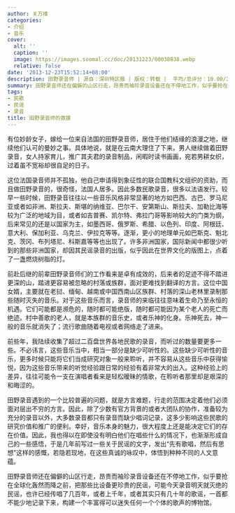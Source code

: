 ```yaml
---
author: 关万维
categories:
- 介绍
- 音乐
cover:
  alt: ''
  caption: ''
  image: https://images.soomal.cc/doc/20131223/00038838.webp
  relative: false
date: '2013-12-23T15:52:14+08:00'
description: 田野录音师 | 源自：深圳特区报 | 版权：转载 |  平均/总评分：10.00/30
summary: 田野录音师还在偏僻的山区行走，昂贵而袖珍录音设备还在不停地工作，似乎要抢在全球化轰然而降之前，把那些比设备更珍贵的民谣，可能今天录音明天就灭绝的民谣，也许已经传唱了几百年，或者上千年，或者其实只有几十年的歌谣，一首都不能少地记录下来，构建一个丰富得可以迷失任何一个个体的歌声的博物馆……
tags:
- 民歌
- 民谣
- 录音
title: 田野录音师的救援
---
```


有位妙龄女子，嫁给一位来自法国的田野录音师，居住于他们结缘的浪漫之地，继续他们认可的曼妙之事。具体地说，就是在云南大理住了下来，男人继续做着田野录音，女人持家育儿，推广其夫君的录音制品，闲暇时读书画画，宛若男耕女织，过着虽不宽裕却很自足的日子。

这位法国录音师并不孤独，他自己申请得到象征性的联合国教科文组织的资助，而且做田野录音的，很奇怪，法国人居多。因此多数民歌录音，很多以法语发行。较早一些时候，田野录音往往以一些音乐风格非常显著的地方如巴西、古巴、罗马尼亚或者如非洲、斯拉夫、斯堪的纳维亚、巴尔干、安第斯山、斯拉夫、加勒比海等较为广泛的地域为目，或者如吉普赛、凯尔特、弗拉门哥等影响较大的门类为纲，后来常见的还是以国家为主，如墨西哥、俄罗斯、希腊、以色列、印度、阿根廷、意大利、保加利亚、乌克兰、伊拉克等等。逐渐，更小的地理单元如巴斯克、魁北克、茨冈、布列塔尼、科斯嘉等等也出现了。许多非洲国家，国际新闻中都很少听到的那些非洲国家，却因其民谣录音的出版，似乎因此在世界文化的版图上，点着了一盏燃烧树脂的灯。

前赴后继的前辈田野录音师们的工作看来是卓有成效的，后来者的足迹不得不踏进更深的山，踏进更容易被忽略的村落或族群，面对更难找到翻译的方言。这位中国女婿，主要就在老挝、缅甸、越南或中国西南山区族群、村落的深山老林里录制那些随时灭失的音乐。对于这些音乐而言，录音师的来临往往意味着生命乃至永恒的机遇。它们可能都是濒危的，随时都可能绝版，随时都可能因为某个老人的死亡而绝迹。村中善歌的老人，就是本族群的音乐史，或者乐神的化身。乐神死去，神一般的音乐就消失了；流行歌曲随着电视或者网络走了进来。

前些年，我陆续收集了超过二百盘世界各地民歌的录音，而听过的数量要更多一些。不必讳言，这些音乐当中，相当一部分是缺少可听性的。这些缺少可听性的音乐，更多时候只能将它们当成研究对象一般来聆听，并不容易从这些音乐中获得愉悦，因为这些音乐带来的听觉经验跟日常的经验有着非常大的出入。这种经验上的差异，往往可能令一支在演唱者看来是轻松暧昧的情歌，在聆听者那里却是艰深的和晦涩的。

田野录音遇到的一个比较普遍的问题，就是方言难题，行走的范围决定着他们必须面对层出不穷的方言。因此，除了少数有官方背景的或者大团队的协作，准备较为充分的录音以外，大多数录音都只有录音而缺少唱词记录，这多少影响这些民歌的研究价值和推广的便利。幸好，音乐本身的魅力，很大程度上还是能决定它们的存在价值。因此，我也得以在即使没有明白他们在唱些什么的情况下，也渐渐形成自己的一些感悟，于是几年前写过一些关于民谣的文字，发出“先有歌唱，然后有思想”这样的感慨，若隐若现地，在这些真诚的咏叹中，体悟到种种不同的人文意蕴。

田野录音师还在偏僻的山区行走，昂贵而袖珍录音设备还在不停地工作，似乎要抢在全球化轰然而降之前，把那些比设备更珍贵的民谣，可能今天录音明天就灭绝的民谣，也许已经传唱了几百年，或者上千年，或者其实只有几十年的歌谣，一首都不能少地记录下来，构建一个丰富得可以迷失任何一个个体的歌声的博物馆。